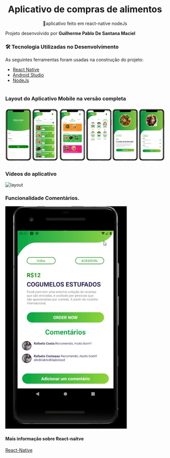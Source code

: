 <h1 align="center">Aplicativo de compras de alimentos</h1>
<p align="center">🚀aplicativo feito em react-native nodeJs</p>

Projeto desenvolvido por <strong> Guilherme Pablo De Santana Maciel </strong>

### 🛠 Tecnologia Utilizadas no Desenvolvimento 

As seguintes ferramentas foram usadas na construção do projeto:
  
- [React Native](https://reactnative.dev/)      
- [Android Studio](https://developer.android.com/studio)
- [NodeJs](https://nodejs.org/en/)

#
### Layout do Aplicativo Mobile na versão completa
![layout](https://github.com/PabloSanttana/Green-food-mobile-app-theme/blob/master/layoutAppFood.png)

### Vídeos do aplicativo

![layout](https://github.com/PabloSanttana/ECT2525-projeto-01/blob/master/GIF/screencast-Genymotion-2021-03-19_17.33.49.674.gif)

### Funcionalidade Comentários.

![layout](https://github.com/PabloSanttana/ECT2525-projeto-01/blob/master/GIF/comentario.gif)


#### Mais informação sobre React-naitve
[React-Native](https://reactnative.dev/)
